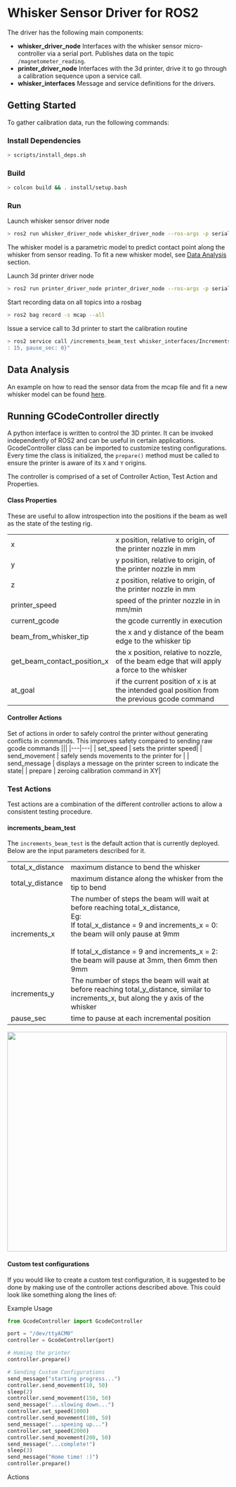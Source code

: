 # Whisker Sensor Driver for ROS2

The driver has the following main components:

- **whisker_driver_node** Interfaces with the whisker sensor micro-controller via a serial port.
Publishes data on the topic `/magnetometer_reading`.
- **printer_driver_node** Interfaces with the 3d printer, drive it to go through a calibration sequence
upon a service call.
- **whisker_interfaces** Message and service definitions for the drivers.

## Getting Started

To gather calibration data, run the following commands:

### Install Dependencies

```sh
> scripts/install_deps.sh
```

### Build

```sh
> colcon build && . install/setup.bash
```

### Run

Launch whisker sensor driver node

```sh
> ros2 run whisker_driver_node whisker_driver_node --ros-args -p serial_device:=/dev/ttyACM0 -p whisker_model_path:=$(pwd)/whisker_driver_ros2/scripts/whisker_model.pkl
```

The whisker model is a parametric model to predict contact point along the whisker from sensor reading.
To fit a new whisker model, see [Data Analysis](#data-analysis) section.

Launch 3d printer driver node

```sh
> ros2 run printer_driver_node printer_driver_node --ros-args -p serial_device:=/dev/ttyACM1
```

Start recording data on all topics into a rosbag

```sh
> ros2 bag record -s mcap --all
```

Issue a service call to 3d printer to start the calibration routine

```sh
> ros2 service call /increments_beam_test whisker_interfaces/IncrementsBeamTest "{total_x_distance: 6, total_y_distance: 100, increments_x: 0, increments_y
: 15, pause_sec: 0}"
```

## Data Analysis

An example on how to read the sensor data from the mcap file and fit a new whisker model can be found [here](scripts/data_analysis.ipynb).

## Running GCodeController directly

A python interface is written to control the 3D printer. It can be invoked independently of ROS2 and can be useful in certain applications. GcodeController class can be imported to customize testing configurations. Every time the class is initialized, the `prepare()` method must be called to ensure the printer is aware of its `X` and `Y` origins.

The controller is comprised of a set of Controller Action, Test Action and Properties.

#### Class Properties
These are useful to allow introspection into the positions if the beam as well as the state of the testing rig.

|||
|---|---|
|x | x position, relative to origin, of the printer nozzle in mm |
|y | y position, relative to origin, of the printer nozzle in mm |
|z | z position, relative to origin, of the printer nozzle in mm |
|printer_speed | speed of the printer nozzle in in mm/min |
|current_gcode  | the gcode currently in execution |
| beam_from_whisker_tip | the x and y distance of the beam edge to the whisker tip |
| get_beam_contact_position_x  | the x position, relative to nozzle, of the beam edge that will apply a force to the whisker  |
| at_goal | if the current position of x is at the intended goal position from the previous gcode command |


#### Controller Actions 
Set of actions in order to safely control the printer without generating conflicts in commands. This improves safety compared to sending raw gcode commands
|||
|---|---|
| set_speed | sets the printer speed|
| send_movement | safely sends movements to the printer for |
| send_message | displays a message on the printer screen to indicate the state|
| prepare | zeroing calibration command in XY|

### Test Actions
Test actions are a combination of the different controller actions to allow a consistent testing procedure.  

#### increments_beam_test
The `increments_beam_test` is the default action that is currently deployed. Below are the input parameters described for it.

|||
|---|---|
|total_x_distance| maximum distance to bend the whisker|
|total_y_distance| maximum distance along the whisker from the tip to bend|
|increments_x|The number of steps the beam will wait at before reaching total_x_distance,<br>Eg:<br>If total_x_distance = 9 and increments_x = 0:<br>the beam will only pause at 9mm<br><br>If total_x_distance = 9 and increments_x = 2:<br>the beam will pause at 3mm, then 6mm then 9mm|
|increments_y| The number of steps the beam will wait at before reaching total_y_distance, similar to increments_x, but along the y axis of the whisker|
|pause_sec| time to pause at each incremental position|


<img src=../../docs/figures/increments_beam_test.png width=500>

#### Custom test configurations
If you would like to create a custom test configuration, it is suggested to be done by making use of the controller actions described above. This could look like something along the lines of:

Example Usage

```python
from GcodeController import GcodeController

port = "/dev/ttyACM0"
controller = GcodeController(port)

# Homing the printer
controller.prepare()

# Sending Custom Configurations
send_message("starting progress...")
controller.send_movement(10, 50)
sleep(2)
controller.send_movement(150, 50)
send_message("...slowing down...")
controller.set_speed(1000)
controller.send_movement(100, 50)
send_message("...speeing up...")
controller.set_speed(2000)
controller.send_movement(200, 50)
send_message("...complete!")
sleep(3)
send_message("Home time! :)")
controller.prepare()
```

Actions
